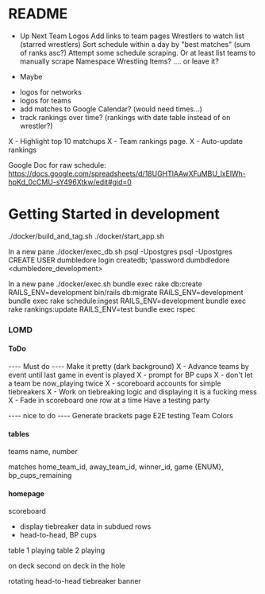 # README
* Up Next
Team Logos
Add links to team pages
Wrestlers to watch list (starred wrestlers)
Sort schedule within a day by "best matches" (sum of ranks asc?)
Attempt some schedule scraping. Or at least list teams to manually scrape
Namespace Wrestling Items? .... or leave it?

* Maybe
- logos for networks
- logos for teams
- add matches to Google Calendar? (would need times...)
- track rankings over time?  (rankings with date table instead of on wrestler?)

X - Highlight top 10 matchups
X - Team rankings page.
X - Auto-update rankings

Google Doc for raw schedule:
https://docs.google.com/spreadsheets/d/18UGHTlAAwXFuMBU_lxElWh-hpKd_0cCMU-sY496Xtkw/edit#gid=0

# Getting Started in development
./docker/build_and_tag.sh
./docker/start_app.sh

In a new pane
./docker/exec_db.sh
psql -Upostgres
psql -Upostgres
CREATE USER dumbledore login createdb;
\password dumbdledore
  <dumbledore_development>

In a new pane
./docker/exec.sh
bundle exec rake db:create
RAILS_ENV=development bin/rails db:migrate 
RAILS_ENV=development bundle exec rake schedule:ingest
RAILS_ENV=development bundle exec rake rankings:update
RAILS_ENV=test bundle exec rspec








### LOMD 

#### ToDo
---- Must do ----
Make it pretty (dark background)
X - Advance teams by event until last game in event is played
X - prompt for BP cups 
X - don't let a team be now_playing twice
X - scoreboard accounts for simple tiebreakers
X - Work on tiebreaking logic and displaying it is a fucking mess
X - Fade in scoreboard one row at a time
Have a testing party

---- nice to do ----
Generate brackets page
E2E testing
Team Colors

#### tables
teams
name, number

matches
home_team_id, away_team_id, winner_id, game {ENUM}, bp_cups_remaining

#### homepage

scoreboard
- display tiebreaker data in subdued rows
- head-to-head, BP cups

table 1 playing
table 2 playing

on deck
second on deck
in the hole

rotating head-to-head tiebreaker banner
